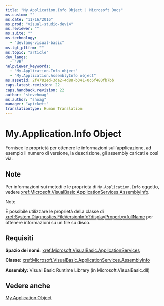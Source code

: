 ```yaml
---
title: "My.Application.Info Object | Microsoft Docs"
ms.custom: ""
ms.date: "11/16/2016"
ms.prod: "visual-studio-dev14"
ms.reviewer: ""
ms.suite: ""
ms.technology: 
  - "devlang-visual-basic"
ms.tgt_pltfrm: ""
ms.topic: "article"
dev_langs: 
  - "VB"
helpviewer_keywords: 
  - "My.Application.Info object"
  - "My.Application.AssemblyInfo object"
ms.assetid: 2f4782ed-3da2-4d88-b341-0c6f480fb7bb
caps.latest.revision: 22
caps.handback.revision: 22
author: "stevehoag"
ms.author: "shoag"
manager: "wpickett"
translationtype: Human Translation
---
```

# My.Application.Info Object
Fornisce le proprietà per ottenere le informazioni sull'applicazione, ad esempio il numero di versione, la descrizione, gli assembly caricati e così via.  
  
## Note  
 Per informazioni sui metodi e le proprietà di `My.Application.Info` oggetto, vedere <xref:Microsoft.VisualBasic.ApplicationServices.AssemblyInfo>.  
  
> [!NOTE]
>  È possibile utilizzare le proprietà della classe di <xref:System.Diagnostics.FileVersionInfo?displayProperty=fullName> per ottenere informazioni su un file su disco.  
  
## Requisiti  
 **Spazio dei nomi:** <xref:Microsoft.VisualBasic.ApplicationServices>  
  
 **Classe:** <xref:Microsoft.VisualBasic.ApplicationServices.AssemblyInfo>  
  
 **Assembly:** Visual Basic Runtime Library \(in Microsoft.VisualBasic.dll\)  
  
## Vedere anche  
 [My.Application Object](../../../visual-basic/language-reference/objects/my-application-object.md)